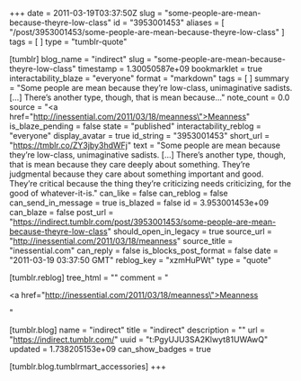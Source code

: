 +++
date = 2011-03-19T03:37:50Z
slug = "some-people-are-mean-because-theyre-low-class"
id = "3953001453"
aliases = [ "/post/3953001453/some-people-are-mean-because-theyre-low-class" ]
tags = [ ]
type = "tumblr-quote"

[tumblr]
blog_name = "indirect"
slug = "some-people-are-mean-because-theyre-low-class"
timestamp = 1.30050587e+09
bookmarklet = true
interactability_blaze = "everyone"
format = "markdown"
tags = [ ]
summary = "Some people are mean because they’re low-class, unimaginative sadists. […] There’s another type, though, that is mean because..."
note_count = 0.0
source = "<a href=\"http://inessential.com/2011/03/18/meanness\">Meanness</a>"
is_blaze_pending = false
state = "published"
interactability_reblog = "everyone"
display_avatar = true
id_string = "3953001453"
short_url = "https://tmblr.co/ZY3jby3hdWFj"
text = "Some people are mean because they’re low-class, unimaginative sadists. […] There’s another type, though, that is mean because they care deeply about something. They’re judgmental because they care about something important and good. They’re critical because the thing they’re criticizing needs criticizing, for the good of whatever-it-is."
can_like = false
can_reblog = false
can_send_in_message = true
is_blazed = false
id = 3.953001453e+09
can_blaze = false
post_url = "https://indirect.tumblr.com/post/3953001453/some-people-are-mean-because-theyre-low-class"
should_open_in_legacy = true
source_url = "http://inessential.com/2011/03/18/meanness"
source_title = "inessential.com"
can_reply = false
is_blocks_post_format = false
date = "2011-03-19 03:37:50 GMT"
reblog_key = "xzmHuPWt"
type = "quote"

[tumblr.reblog]
tree_html = ""
comment = "<p><a href=\"http://inessential.com/2011/03/18/meanness\">Meanness</a></p>"

[tumblr.blog]
name = "indirect"
title = "indirect"
description = ""
url = "https://indirect.tumblr.com/"
uuid = "t:PgyUJU3SA2Klwyt81UWAwQ"
updated = 1.738205153e+09
can_show_badges = true

[tumblr.blog.tumblrmart_accessories]
+++
